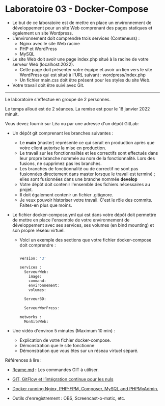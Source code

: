 # Laboratoire 03 - Docker-Compose


 - Le but de ce laboratoire est de mettre en place un environnement de développement pour un site Web comprenant des pages statiques et également un site Wordpress.
 - L'environnement doit comprendre trois services (Conteneurs) :
     - Nginx avec le site Web racine
     - PHP et WordPress 
     - MySQL
  - Le site Web doit avoir une page index.php situé à la racine de votre serveur Web (localhost:2022). 
      - Cette page doit présenter votre équipe et avoir un lien vers le site WordPress qui est situé à l'URL suivant : wordpress/index.php
      - Un fichier main.css doit être présent pour les styles du site Web.
  - Votre travail doit être suivi avec Git.

<hr>

Le laboratoire s'effectue en groupe de 2 personnes.

Le temps alloué est de 2 séances. La remise est pour le 18 janvier 2022 minuit.

Vous devez fournir sur Léa ou par une adresse d'un dépôt GitLab:

- Un dépôt git comprenant les branches suivantes : 
    - Le **main** (master) représente ce qui serait en production après que votre client autorise la mise en production.
    - Le travail sur les fonctionnalités et les correctifs sont effectués dans leur propre branche nommée au nom de la fonctionnalité. Lors des fusions, ne supprimez pas les branches.
    - Les branches de fonctionnalité ou de correctif ne sont pas fusionnées directement dans master lorsque le travail est terminé ; elles sont fusionnées dans une branche nommée **develop**
    - Votre dépôt doit contenir l'ensemble des fichiers nécessaires au projet.
    - Il doit également contenir un fichier .gitignore.
    - Je veux pouvoir historiser votre travail. C'est le rôle des commits. Faites-en plus que moins. 
    
- Le fichier docker-compose.yml qui est dans votre dépôt doit permettre de mettre en place l'ensemble de votre environnement de développement avec ses services, ses volumes (en bind mounting) et son propre réseau virtuel.
    - Voici un exemple des sections que votre fichier docker-compose doit comprendre  :
        ```Dockerfile

        version: '3'
        
        services :
          ServeurWeb:
            image:
            command:
            environnement:
            volumes: 
        
          ServeurBD:
         
          ServeurWorPress:

        networks :
          MonSiteWeb:
        ```

    
- Une vidéo d'environ 5 minutes (Maximum 10 min) :
  - Explication de votre fichier docker-compose.
  - Démonstration que le site fonctionne
  - Démonstration que vous êtes sur un réseau virtuel séparé.
  

Références à lire :

- [Reame.md](readme.md) : Les commandes GIT à utiliser.

- [GIT, GitFlow et l’intégration continue pour les nuls](https://jp-lambert.me/git-gitflow-et-lint%C3%A9gration-continue-pour-les-nuls-a0b2f0b7c788)

- [Docker running Nginx, PHP-FPM, Composer, MySQL and PHPMyAdmin.](https://github.com/nanoninja/docker-nginx-php-mysql)

- Outils d'enregistrement : OBS, Screencast-o-matic, etc.